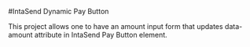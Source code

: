 #IntaSend Dynamic Pay Button

This project allows one to have an amount input form that updates data-amount attribute in IntaSend Pay Button element. 
